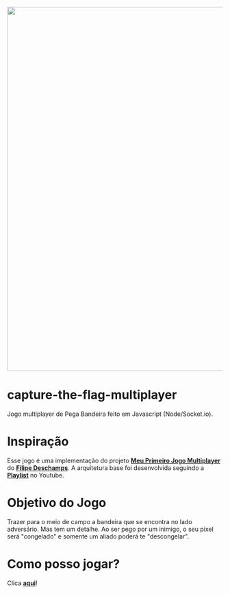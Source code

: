 <p align="center">
  <img src="https://user-images.githubusercontent.com/37746303/80896466-e57eea00-8cc4-11ea-8dce-5491cf45907f.png" width="850">
</p>

# capture-the-flag-multiplayer
Jogo multiplayer de Pega Bandeira feito em Javascript (Node/Socket.io). 

# Inspiração
Esse jogo é uma implementação do projeto **[Meu Primeiro Jogo Multiplayer](https://github.com/filipedeschamps/meu-primeiro-jogo-multiplayer)** do **[Filipe Deschamps](https://github.com/filipedeschamps)**. A arquitetura base foi desenvolvida seguindo a **[Playlist](https://youtu.be/0sTfIZvjYJk)** no Youtube.

# Objetivo do Jogo
Trazer para o meio de campo a bandeira que se encontra no lado adversário. Mas tem um detalhe. Ao ser pego por um inimigo, o seu pixel será "congelado" e somente um aliado poderá te "descongelar".

# Como posso jogar?
Clica **[aqui](https://pega-bandeira.herokuapp.com/)**!
